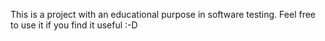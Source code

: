 This is a project with an educational purpose in software testing. Feel free to use it if you find it useful :-D
